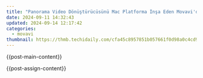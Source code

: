 ```yaml
---
title: "Panorama Video Dönüştürücüsünü Mac Platforma İnşa Eden Movavi'daki Yeniden Bünyesinde Kullanabilirsiniz: [Çift Fiyka Önerisi] - Ücretsiz Birleşme Açısından"
date: 2024-09-11 14:32:43
updated: 2024-09-14 12:17:42
categories:
  - movavi
thumbnail: https://thmb.techidaily.com/cfa45c8957851b057661f0d98a0c4cd9830d27a0c465cacef45307df647411ca.jpg
---
```


{{post-main-content}}

<ins class="adsbygoogle"
     style="display:block"
     data-ad-format="autorelaxed"
     data-ad-client="ca-pub-7571918770474297"
     data-ad-slot="1223367746"></ins>

{{post-assign-content}}

<ins class="adsbygoogle"
     style="display:block"
     data-ad-client="ca-pub-7571918770474297"
     data-ad-slot="8358498916"
     data-ad-format="auto"
     data-full-width-responsive="true"></ins>
